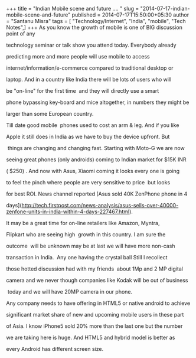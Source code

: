 +++
title = "Indian Mobile scene and future .... "
slug = "2014-07-17-indian-mobile-scene-and-future"
published = 2014-07-17T15:50:00+05:30
author = "Santanu Misra"
tags = [ "Technology/Internet", "India", "mobile", "Tech Notes",]
+++
As you know the growth of mobile is one of BIG discussion point of any
technology seminar or talk show you attend today. Everybody already
predicting more and more people will use mobile to access
internet/information/e-commerce compared to traditional desktop or
laptop. And in a country like India there will be lots of users who will
be "on-line" for the first time  and they will directly use a smart
phone bypassing key-board and mice altogether, in numbers they might be
larger than some European country.

  

Till date good mobile  phones used to cost an arm & leg. And if you like
Apple it still does in India as we have to buy the device upfront. But
 things are changing and changing fast. Starting with Moto-G we are now
seeing great phones (only androids) coming to Indian market for $15K INR
( $250) . And now with Asus, Xiaomi coming it looks every one is going
to feel the pinch where people are very sensitive to price  but looks
for best ROI. News channel reported [Asus sold 40K ZenPhone phone in 4
days](http://tech.firstpost.com/news-analysis/asus-sells-over-40000-zenfone-units-in-india-within-4-days-227467.html).

  

It may be a great time for on-line retailers like Amazon, Myntra,
Flipkart who are seeing high  growth in this country. I am sure the
outcome  will be unknown may be at last we will have more non-cash
transaction in India.  Any one having the crystal ball Still I recollect
those hotted discussion had with my friends  about 1Mp and 2 MP digital
camera and we never though companies like Kodak will be out of business
 today and we will have 20MP camera in our phone.

  

Any company needs to have offering in HTML5 or native android to achieve
significant market share of new and upcoming mobile users in these part
of Asia. I know iPhone5 sold 20% more than the last one but the number
we are taking here is huge. And HTML5 and hybrid model is better as
every Android has different screen size.
